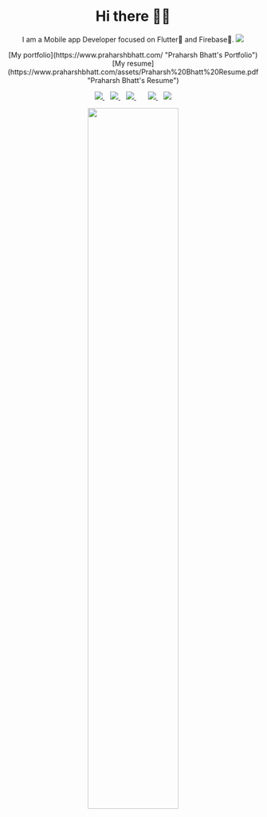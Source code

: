 <h1 align='center'>Hi there 👋🏾 </h1>

<p align='center'>I am a Mobile app Developer focused on Flutter💙 and Firebase💛.  <img src="https://gpvc.arturio.dev/praharshbhatt" /></p>

<p align='center'>
  [My portfolio](https://www.praharshbhatt.com/ "Praharsh Bhatt's Portfolio")
  [My resume](https://www.praharshbhatt.com/assets/Praharsh%20Bhatt%20Resume.pdf "Praharsh Bhatt's Resume")
</p>

<p align='center'>
<a href="https://www.linkedin.com/in/praharshnbhatt/">
  <img src="https://img.shields.io/badge/linkedin-%230077B5.svg?&style=for-the-badge&logo=linkedin&logoColor=white" />
</a>&nbsp;&nbsp;
<a href="https://medium.com/@praharshbhatt">
  <img src="https://img.shields.io/badge/medium-%2312100E.svg?&style=for-the-badge&logo=medium&logoColor=white" />
</a>&nbsp;&nbsp;
<a href="mailto:praharsh@multiverseapp.com">
  <img src="https://img.shields.io/badge/email me-%23D14836.svg?&style=for-the-badge&logo=gmail&logoColor=white" />
</a>&nbsp;&nbsp;
<!-- <a href="http://wa.me/+919925376263?text=Hello Praharsh">
  <img src="https://img.shields.io/badge/whatsapp-%34B7F1.svg?&style=for-the-badge&logo=whatsapp&logoColor=white" /> -->
</a>&nbsp;&nbsp;
<a href="https://twitter.com/Praharshnbhatt">
  <img src="https://img.shields.io/badge/twitter-%231DA1F2.svg?&style=for-the-badge&logo=twitter&logoColor=white" />
</a>&nbsp;&nbsp;
<a href="https://www.youtube.com/channel/UClPmA_n-sgh2jglnqAwEKBA">
  <img src="https://img.shields.io/youtube/channel/subscribers/UClPmA_n-sgh2jglnqAwEKBA?style=for-the-badge" />
</a>
</p>


<p align='center'>
  <img src="https://github-readme-stats.vercel.app/api?username=praharshbhatt&&show_icons=true&title_color=ffffff&icon_color=bb2acf&text_color=daf7dc&bg_color=30,9b009f,6723d1&hide_border=true" width=60%y>
</p>

<!--
<p align='center'>
  <a href="https://stackoverflow.com/users/10835183/praharshbhatt">
  <img src="https://img.shields.io/stackexchange/stackoverflow/r/10835183?style=for-the-badge" />
</a>&nbsp;&nbsp;
</p>
-->


<!--
</p>
<p align='center'>
<a href="https://stackoverflow.com/users/10835183/praharshbhatt"><img src="https://stackoverflow.com/users/flair/10835183.png" width="208" height="58" alt="profile for praharshbhatt at Stack Overflow, Q&amp;A for professional and enthusiast programmers" title="profile for praharshbhatt at Stack Overflow, Q&amp;A for professional and enthusiast programmers"></a>&nbsp;&nbsp;
</p>
-->

